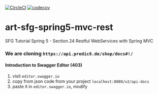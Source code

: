 [![CircleCI](https://circleci.com/gh/artshishkin/art-sfg-spring5-mvc-rest.svg?style=svg)](https://circleci.com/gh/artshishkin/art-sfg-spring5-mvc-rest)
[![codecov](https://codecov.io/gh/artshishkin/art-sfg-spring5-mvc-rest/branch/master/graph/badge.svg)](https://codecov.io/gh/artshishkin/art-sfg-spring5-mvc-rest)
# art-sfg-spring5-mvc-rest
SFG Tutorial Spring 5 - Section 24 Restful WebServices with Spring MVC

### We are cloning `https://api.predic8.de/shop/docs#!/ `

####  Introduction to Swagger Editor (403)

1.  visit `editor.swagger.io`
2.  copy from json code from your project `localhost:8080/v2/api-docs`
3.  paste it in `editor.swagger.io`, modify 
